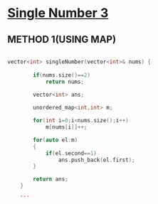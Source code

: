 <h1><a href="https://leetcode.com/problems/single-number-iii/description/">Single Number 3</a></h1>

## METHOD 1(USING MAP)

```cpp

vector<int> singleNumber(vector<int>& nums) {
        
        if(nums.size()==2)
            return nums;
        
        vector<int> ans;

        unordered_map<int,int> m;

        for(int i=0;i<nums.size();i++)
            m[nums[i]]++;

        for(auto el:m)
        {
            if(el.second==1)
                ans.push_back(el.first);
        }

        return ans;
    }

    ```